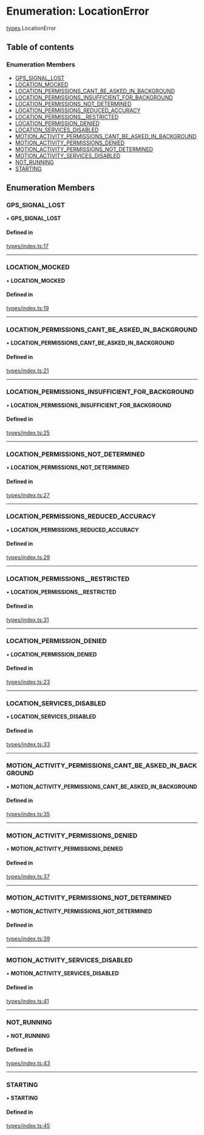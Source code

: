 # Enumeration: LocationError

[types](../modules/types.md).LocationError

## Table of contents

### Enumeration Members

- [GPS\_SIGNAL\_LOST](types.LocationError.md#gps_signal_lost)
- [LOCATION\_MOCKED](types.LocationError.md#location_mocked)
- [LOCATION\_PERMISSIONS\_CANT\_BE\_ASKED\_IN\_BACKGROUND](types.LocationError.md#location_permissions_cant_be_asked_in_background)
- [LOCATION\_PERMISSIONS\_INSUFFICIENT\_FOR\_BACKGROUND](types.LocationError.md#location_permissions_insufficient_for_background)
- [LOCATION\_PERMISSIONS\_NOT\_DETERMINED](types.LocationError.md#location_permissions_not_determined)
- [LOCATION\_PERMISSIONS\_REDUCED\_ACCURACY](types.LocationError.md#location_permissions_reduced_accuracy)
- [LOCATION\_PERMISSIONS\_\_RESTRICTED](types.LocationError.md#location_permissions__restricted)
- [LOCATION\_PERMISSION\_DENIED](types.LocationError.md#location_permission_denied)
- [LOCATION\_SERVICES\_DISABLED](types.LocationError.md#location_services_disabled)
- [MOTION\_ACTIVITY\_PERMISSIONS\_CANT\_BE\_ASKED\_IN\_BACKGROUND](types.LocationError.md#motion_activity_permissions_cant_be_asked_in_background)
- [MOTION\_ACTIVITY\_PERMISSIONS\_DENIED](types.LocationError.md#motion_activity_permissions_denied)
- [MOTION\_ACTIVITY\_PERMISSIONS\_NOT\_DETERMINED](types.LocationError.md#motion_activity_permissions_not_determined)
- [MOTION\_ACTIVITY\_SERVICES\_DISABLED](types.LocationError.md#motion_activity_services_disabled)
- [NOT\_RUNNING](types.LocationError.md#not_running)
- [STARTING](types.LocationError.md#starting)

## Enumeration Members

### GPS\_SIGNAL\_LOST

• **GPS\_SIGNAL\_LOST**

#### Defined in

[types/index.ts:17](https://github.com/poterstar/sdk-react-native/blob/4b5259f/src/types/index.ts#L17)

___

### LOCATION\_MOCKED

• **LOCATION\_MOCKED**

#### Defined in

[types/index.ts:19](https://github.com/poterstar/sdk-react-native/blob/4b5259f/src/types/index.ts#L19)

___

### LOCATION\_PERMISSIONS\_CANT\_BE\_ASKED\_IN\_BACKGROUND

• **LOCATION\_PERMISSIONS\_CANT\_BE\_ASKED\_IN\_BACKGROUND**

#### Defined in

[types/index.ts:21](https://github.com/poterstar/sdk-react-native/blob/4b5259f/src/types/index.ts#L21)

___

### LOCATION\_PERMISSIONS\_INSUFFICIENT\_FOR\_BACKGROUND

• **LOCATION\_PERMISSIONS\_INSUFFICIENT\_FOR\_BACKGROUND**

#### Defined in

[types/index.ts:25](https://github.com/poterstar/sdk-react-native/blob/4b5259f/src/types/index.ts#L25)

___

### LOCATION\_PERMISSIONS\_NOT\_DETERMINED

• **LOCATION\_PERMISSIONS\_NOT\_DETERMINED**

#### Defined in

[types/index.ts:27](https://github.com/poterstar/sdk-react-native/blob/4b5259f/src/types/index.ts#L27)

___

### LOCATION\_PERMISSIONS\_REDUCED\_ACCURACY

• **LOCATION\_PERMISSIONS\_REDUCED\_ACCURACY**

#### Defined in

[types/index.ts:29](https://github.com/poterstar/sdk-react-native/blob/4b5259f/src/types/index.ts#L29)

___

### LOCATION\_PERMISSIONS\_\_RESTRICTED

• **LOCATION\_PERMISSIONS\_\_RESTRICTED**

#### Defined in

[types/index.ts:31](https://github.com/poterstar/sdk-react-native/blob/4b5259f/src/types/index.ts#L31)

___

### LOCATION\_PERMISSION\_DENIED

• **LOCATION\_PERMISSION\_DENIED**

#### Defined in

[types/index.ts:23](https://github.com/poterstar/sdk-react-native/blob/4b5259f/src/types/index.ts#L23)

___

### LOCATION\_SERVICES\_DISABLED

• **LOCATION\_SERVICES\_DISABLED**

#### Defined in

[types/index.ts:33](https://github.com/poterstar/sdk-react-native/blob/4b5259f/src/types/index.ts#L33)

___

### MOTION\_ACTIVITY\_PERMISSIONS\_CANT\_BE\_ASKED\_IN\_BACKGROUND

• **MOTION\_ACTIVITY\_PERMISSIONS\_CANT\_BE\_ASKED\_IN\_BACKGROUND**

#### Defined in

[types/index.ts:35](https://github.com/poterstar/sdk-react-native/blob/4b5259f/src/types/index.ts#L35)

___

### MOTION\_ACTIVITY\_PERMISSIONS\_DENIED

• **MOTION\_ACTIVITY\_PERMISSIONS\_DENIED**

#### Defined in

[types/index.ts:37](https://github.com/poterstar/sdk-react-native/blob/4b5259f/src/types/index.ts#L37)

___

### MOTION\_ACTIVITY\_PERMISSIONS\_NOT\_DETERMINED

• **MOTION\_ACTIVITY\_PERMISSIONS\_NOT\_DETERMINED**

#### Defined in

[types/index.ts:39](https://github.com/poterstar/sdk-react-native/blob/4b5259f/src/types/index.ts#L39)

___

### MOTION\_ACTIVITY\_SERVICES\_DISABLED

• **MOTION\_ACTIVITY\_SERVICES\_DISABLED**

#### Defined in

[types/index.ts:41](https://github.com/poterstar/sdk-react-native/blob/4b5259f/src/types/index.ts#L41)

___

### NOT\_RUNNING

• **NOT\_RUNNING**

#### Defined in

[types/index.ts:43](https://github.com/poterstar/sdk-react-native/blob/4b5259f/src/types/index.ts#L43)

___

### STARTING

• **STARTING**

#### Defined in

[types/index.ts:45](https://github.com/poterstar/sdk-react-native/blob/4b5259f/src/types/index.ts#L45)
